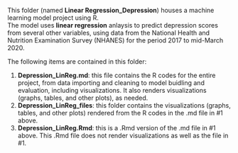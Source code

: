This folder (named **Linear Regression_Depression**) houses a machine learning model project using R.  
The model uses **linear regression** anlaysis to predict depression scores from several other variables, using data from the National Health and Nutrition Examination Survey (NHANES) for the period 2017 to mid-March 2020.

The following items are contained in this folder:  
1. **Depression_LinReg.md**: this file contains the R codes for the entire project, from data importing and cleaning to model buidling and evaluation, including visualizations. It also renders visualizations (graphs, tables, and other plots), as needed.
2. **Depression_LinReg_files**: this folder contains the visualizations (graphs, tables, and other plots) rendered from the R codes in the .md file in #1 above.
3. **Depression_LinReg.Rmd**: this is a .Rmd version of the .md file in #1 above. This .Rmd file does not render visualizations as well as the file in #1.
